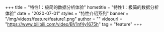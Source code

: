 +++
    title = "特性1：极简的数据分析体验"
    hometitle = "特性1：极简的数据分析体验"
    date = "2020-07-01"
    styles = "特性介绍系列"
    banner = "/img/videos/feature/feature1.png"
    author = ""
    videourl = "https://www.bilibili.com/video/BV1nf4y1675h" 
    tag = "feature"
+++